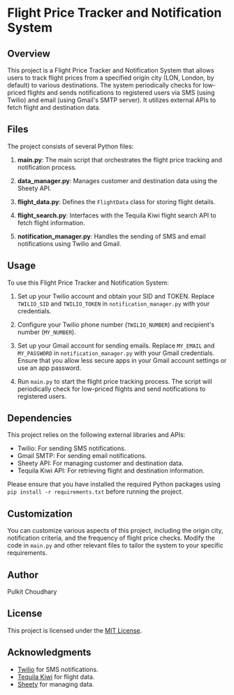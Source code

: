# Flight Price Tracker and Notification System

## Overview

This project is a Flight Price Tracker and Notification System that allows users to track flight prices from a specified origin city (LON, London, by default) to various destinations. The system periodically checks for low-priced flights and sends notifications to registered users via SMS (using Twilio) and email (using Gmail's SMTP server). It utilizes external APIs to fetch flight and destination data.

## Files

The project consists of several Python files:

1. **main.py**: The main script that orchestrates the flight price tracking and notification process.

2. **data_manager.py**: Manages customer and destination data using the Sheety API.

3. **flight_data.py**: Defines the `FlightData` class for storing flight details.

4. **flight_search.py**: Interfaces with the Tequila Kiwi flight search API to fetch flight information.

5. **notification_manager.py**: Handles the sending of SMS and email notifications using Twilio and Gmail.

## Usage

To use this Flight Price Tracker and Notification System:

1. Set up your Twilio account and obtain your SID and TOKEN. Replace `TWILIO_SID` and `TWILIO_TOKEN` in `notification_manager.py` with your credentials.

2. Configure your Twilio phone number (`TWILIO_NUMBER`) and recipient's number (`MY_NUMBER`).

3. Set up your Gmail account for sending emails. Replace `MY_EMAIL` and `MY_PASSWORD` in `notification_manager.py` with your Gmail credentials. Ensure that you allow less secure apps in your Gmail account settings or use an app password.

4. Run `main.py` to start the flight price tracking process. The script will periodically check for low-priced flights and send notifications to registered users.

## Dependencies

This project relies on the following external libraries and APIs:

- Twilio: For sending SMS notifications.
- Gmail SMTP: For sending email notifications.
- Sheety API: For managing customer and destination data.
- Tequila Kiwi API: For retrieving flight and destination information.

Please ensure that you have installed the required Python packages using `pip install -r requirements.txt` before running the project.

## Customization

You can customize various aspects of this project, including the origin city, notification criteria, and the frequency of flight price checks. Modify the code in `main.py` and other relevant files to tailor the system to your specific requirements.

## Author

Pulkit Choudhary

## License

This project is licensed under the [MIT License](LICENSE).

## Acknowledgments

- [Twilio](https://www.twilio.com/) for SMS notifications.
- [Tequila Kiwi](https://developers.kiwi.com/) for flight data.
- [Sheety](https://sheety.co/) for managing data.

